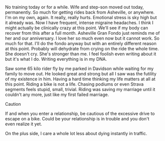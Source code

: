 No training today or for a while. Wife and step-son moved out today, permanently. So much for getting rides back from Asheville, or anywhere. I'm on my own, again. It really, really hurts. Emotional stress is sky high but it already was. Now I have frequent, intense migraine headaches. I think I might actually be clinically crazy at this point. We'll see if my body can recover from this after a full month. Asheville Gran Fondo just reminds me of her and our anniversary. I love her so much even now but it cannot work. So much for that. I'll do the fondo anyway but with an entirely different reason at this point. Probably will dehydrate from crying on the ride the whole time. She doesn't cry. She's stronger than me. I feel foolish even writing about it but it's what I do. Writing everything is in my DNA.

Saw some 65 kilo rider fly by me parked in Davidson while waiting for my family to move out. He looked great and strong but all I saw was the futility of my existence in him. Having a hard time thinking my life matters at all at this point. Riding a bike is not a life. Chasing podiums or even Strava segments feels stupid, small, trivial. Riding was saving my marriage until it couldn't any more, just like my first failed marriage. 

> [!CAUTION]
> If and when you enter a relationship, be cautious of the excessive drive to escape on a bike. Could be your relationship is in trouble and you don't even realize it yet.

On the plus side, I care a whole lot less about dying instantly in traffic.